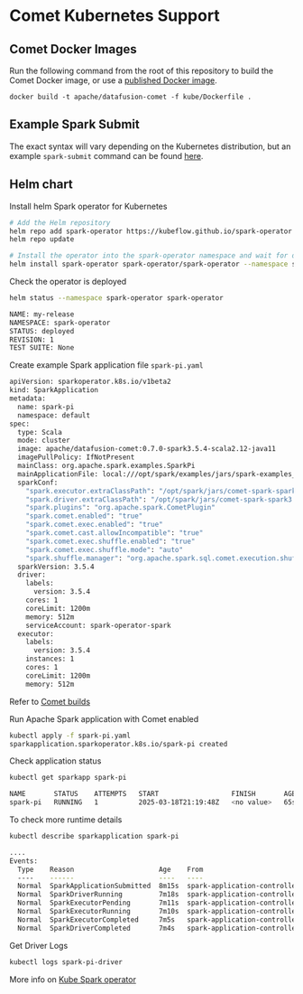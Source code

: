 <!---
  Licensed to the Apache Software Foundation (ASF) under one
  or more contributor license agreements.  See the NOTICE file
  distributed with this work for additional information
  regarding copyright ownership.  The ASF licenses this file
  to you under the Apache License, Version 2.0 (the
  "License"); you may not use this file except in compliance
  with the License.  You may obtain a copy of the License at

    http://www.apache.org/licenses/LICENSE-2.0

  Unless required by applicable law or agreed to in writing,
  software distributed under the License is distributed on an
  "AS IS" BASIS, WITHOUT WARRANTIES OR CONDITIONS OF ANY
  KIND, either express or implied.  See the License for the
  specific language governing permissions and limitations
  under the License.
-->

# Comet Kubernetes Support

## Comet Docker Images

Run the following command from the root of this repository to build the Comet Docker image, or use a [published
Docker image](https://hub.docker.com/r/apache/datafusion-comet).

```shell
docker build -t apache/datafusion-comet -f kube/Dockerfile .
```

## Example Spark Submit

The exact syntax will vary depending on the Kubernetes distribution, but an example `spark-submit` command can be
found [here](https://github.com/apache/datafusion-comet/tree/main/benchmarks).

## Helm chart

Install helm Spark operator for Kubernetes
```bash
# Add the Helm repository
helm repo add spark-operator https://kubeflow.github.io/spark-operator
helm repo update

# Install the operator into the spark-operator namespace and wait for deployments to be ready
helm install spark-operator spark-operator/spark-operator --namespace spark-operator --create-namespace --wait
```

Check the operator is deployed
```bash
helm status --namespace spark-operator spark-operator

NAME: my-release
NAMESPACE: spark-operator
STATUS: deployed
REVISION: 1
TEST SUITE: None
```

Create example Spark application file `spark-pi.yaml`
```bash
apiVersion: sparkoperator.k8s.io/v1beta2
kind: SparkApplication
metadata:
  name: spark-pi
  namespace: default
spec:
  type: Scala
  mode: cluster
  image: apache/datafusion-comet:0.7.0-spark3.5.4-scala2.12-java11
  imagePullPolicy: IfNotPresent
  mainClass: org.apache.spark.examples.SparkPi
  mainApplicationFile: local:///opt/spark/examples/jars/spark-examples_2.12-3.5.4.jar
  sparkConf:
    "spark.executor.extraClassPath": "/opt/spark/jars/comet-spark-spark3.5_2.12-0.7.0.jar"
    "spark.driver.extraClassPath": "/opt/spark/jars/comet-spark-spark3.5_2.12-0.7.0.jar"
    "spark.plugins": "org.apache.spark.CometPlugin"
    "spark.comet.enabled": "true"
    "spark.comet.exec.enabled": "true"
    "spark.comet.cast.allowIncompatible": "true"
    "spark.comet.exec.shuffle.enabled": "true"
    "spark.comet.exec.shuffle.mode": "auto"
    "spark.shuffle.manager": "org.apache.spark.sql.comet.execution.shuffle.CometShuffleManager"
  sparkVersion: 3.5.4
  driver:
    labels:
      version: 3.5.4
    cores: 1
    coreLimit: 1200m
    memory: 512m
    serviceAccount: spark-operator-spark
  executor:
    labels:
      version: 3.5.4
    instances: 1
    cores: 1
    coreLimit: 1200m
    memory: 512m
```
Refer to [Comet builds](#comet-docker-images)

Run Apache Spark application with Comet enabled
```bash
kubectl apply -f spark-pi.yaml
sparkapplication.sparkoperator.k8s.io/spark-pi created
```

Check application status
```bash
kubectl get sparkapp spark-pi

NAME       STATUS    ATTEMPTS   START                  FINISH       AGE
spark-pi   RUNNING   1          2025-03-18T21:19:48Z   <no value>   65s
```
To check more runtime details
```bash
kubectl describe sparkapplication spark-pi

....
Events:
  Type    Reason                     Age    From                          Message
  ----    ------                     ----   ----                          -------
  Normal  SparkApplicationSubmitted  8m15s  spark-application-controller  SparkApplication spark-pi was submitted successfully
  Normal  SparkDriverRunning         7m18s  spark-application-controller  Driver spark-pi-driver is running
  Normal  SparkExecutorPending       7m11s  spark-application-controller  Executor [spark-pi-68732195ab217303-exec-1] is pending
  Normal  SparkExecutorRunning       7m10s  spark-application-controller  Executor [spark-pi-68732195ab217303-exec-1] is running
  Normal  SparkExecutorCompleted     7m5s   spark-application-controller  Executor [spark-pi-68732195ab217303-exec-1] completed
  Normal  SparkDriverCompleted       7m4s   spark-application-controller  Driver spark-pi-driver completed

```

Get Driver Logs
```bash
kubectl logs spark-pi-driver
```
More info on [Kube Spark operator](https://www.kubeflow.org/docs/components/spark-operator/getting-started/)